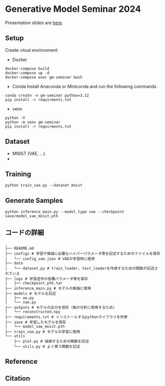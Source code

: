 # Generative Model Seminar 2024
Presentation slides are [here](https://waseda.app.box.com/folder/268416256524).

## Setup
Create vitual environment.
* Docker
```
docker-compose build
docker-compose up -d
docker-compose exec gm-seminar bash
```
* Conda
Install Anaconda or Miniconda and run the following commands.
```
conda create -n gm-seminar python=3.12
pip install -r requirments.txt
```
* venv
```
python -V
python -m venv gm-seminar
pip install -r requirments.txt
```
## Dataset
* MNIST (VAE, ...)
* 

## Training
```
python train_vae.py --dataset mnist
```

## Generate Samples
```
python inference_main.py --model_type vae --checkpoint save/model_vae_mnist.pth
```

## コードの詳細
```
.
├── README.md
├── configs # 学習や推論に必要なハイパーパラメータ等を記述するためのファイルを保存
│   └── config_vae.json # VAEの学習時に使用
├── data
│   └── dataset.py # train_loader, test_loaderを作成するための関数が記述されている
├── logs # 学習途中の各種パラメータ等を保存
│   ├── checkpoint.pth.tar
├── inference_main.py # モデルの推論に使用
├── models # モデルを記述
│   ├── ae.py
│   └── vae.py
├── outputs # モデルの出力を保存（後の分析に使用するため）
│   └── reconstructed.npy 
├── requirements.txt # インストールするpythonライブラリを列挙
├── save # 学習したモデルを保存
│   └── model_vae_mnist.pth
├── train_vae.py # モデルの学習に使用
└── utils
    ├── plot.py # 描画するための関数を記述
    └── utils.py # よく使う関数を記述
```

## Reference

## Citation